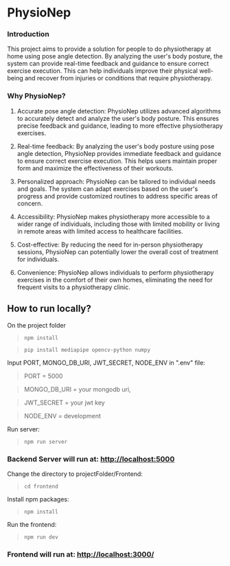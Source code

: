 # PhysioNep

### Introduction
This project aims to provide a solution for people to do physiotherapy at home using pose angle detection. By analyzing the user's body posture, the system can provide real-time feedback and guidance to ensure correct exercise execution. This can help individuals improve their physical well-being and recover from injuries or conditions that require physiotherapy.


### Why PhysioNep?

1. Accurate pose angle detection: PhysioNep utilizes advanced algorithms to accurately detect and analyze the user's body posture. This ensures precise feedback and guidance, leading to more effective physiotherapy exercises.

2. Real-time feedback: By analyzing the user's body posture using pose angle detection, PhysioNep provides immediate feedback and guidance to ensure correct exercise execution. This helps users maintain proper form and maximize the effectiveness of their workouts.

3. Personalized approach: PhysioNep can be tailored to individual needs and goals. The system can adapt exercises based on the user's progress and provide customized routines to address specific areas of concern.

4. Accessibility: PhysioNep makes physiotherapy more accessible to a wider range of individuals, including those with limited mobility or living in remote areas with limited access to healthcare facilities.

5. Cost-effective: By reducing the need for in-person physiotherapy sessions, PhysioNep can potentially lower the overall cost of treatment for individuals.

6. Convenience: PhysioNep allows individuals to perform physiotherapy exercises in the comfort of their own homes, eliminating the need for frequent visits to a physiotherapy clinic.



## How to run locally?

On the project folder

> ``` npm install ```

> ```pip install mediapipe opencv-python numpy```

Input PORT, MONGO_DB_URI, JWT_SECRET, NODE_ENV in ".env" file:
> PORT = 5000 

> MONGO_DB_URI =  your mongodb uri,

> JWT_SECRET = your jwt key

> NODE_ENV = development

Run server:
> ```npm run server```

### Backend Server will run at: [http://localhost:5000](http://localhost:5000/)

Change the directory to projectFolder/Frontend:
> ```cd frontend```

Install npm packages:
> ```npm install```

Run the frontend:
> ```npm run dev```


### Frontend will run at: [http://localhost:3000/](http://localhost:3000/)